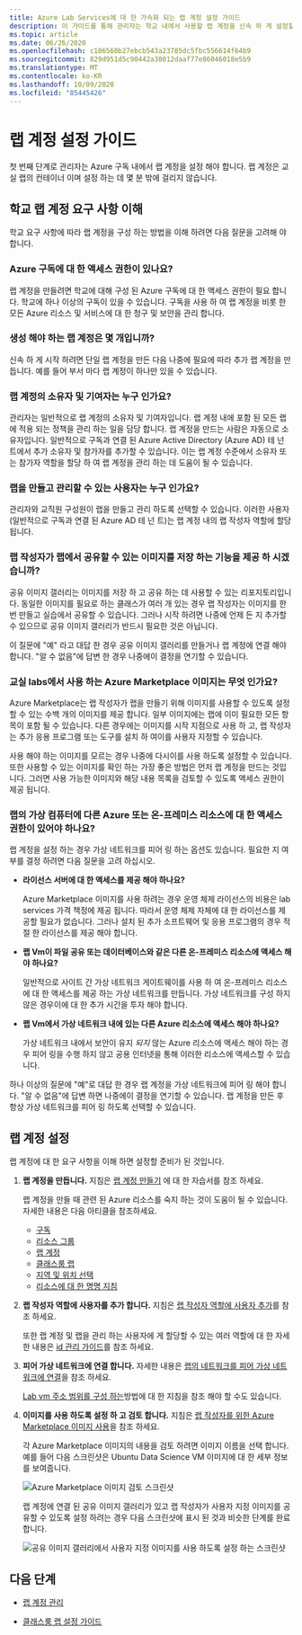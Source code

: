 ```yaml
---
title: Azure Lab Services에 대 한 가속화 되는 랩 계정 설정 가이드
description: 이 가이드를 통해 관리자는 학교 내에서 사용할 랩 계정을 신속 하 게 설정할 수 있습니다.
ms.topic: article
ms.date: 06/26/2020
ms.openlocfilehash: c186560b27ebcb543a23785dc5fbc556614f64b9
ms.sourcegitcommit: 829d951d5c90442a38012daaf77e86046018e5b9
ms.translationtype: MT
ms.contentlocale: ko-KR
ms.lasthandoff: 10/09/2020
ms.locfileid: "85445426"
---
```

# <a name="lab-account-setup-guide"></a>랩 계정 설정 가이드

첫 번째 단계로 관리자는 Azure 구독 내에서 랩 계정을 설정 해야 합니다. 랩 계정은 교실 랩의 컨테이너 이며 설정 하는 데 몇 분 밖에 걸리지 않습니다.

## <a name="understand-your-schools-lab-account-requirements"></a>학교 랩 계정 요구 사항 이해

학교 요구 사항에 따라 랩 계정을 구성 하는 방법을 이해 하려면 다음 질문을 고려해 야 합니다.

### <a name="do-i-have-access-to-an-azure-subscription"></a>Azure 구독에 대 한 액세스 권한이 있나요?

랩 계정을 만들려면 학교에 대해 구성 된 Azure 구독에 대 한 액세스 권한이 필요 합니다. 학교에 하나 이상의 구독이 있을 수 있습니다. 구독을 사용 하 여 랩 계정을 비롯 한 모든 Azure 리소스 및 서비스에 대 한 청구 및 보안을 관리 합니다.

### <a name="how-many-lab-accounts-need-to-be-created"></a>생성 해야 하는 랩 계정은 몇 개입니까?

신속 하 게 시작 하려면 단일 랩 계정을 만든 다음 나중에 필요에 따라 추가 랩 계정을 만듭니다. 예를 들어 부서 마다 랩 계정이 하나만 있을 수 있습니다.

### <a name="who-should-be-owners-and-contributors-of-the-lab-account"></a>랩 계정의 소유자 및 기여자는 누구 인가요?

관리자는 일반적으로 랩 계정의 소유자 및 기여자입니다. 랩 계정 내에 포함 된 모든 랩에 적용 되는 정책을 관리 하는 일을 담당 합니다. 랩 계정을 만드는 사람은 자동으로 소유자입니다. 일반적으로 구독과 연결 된 Azure Active Directory (Azure AD) 테 넌 트에서 추가 소유자 및 참가자를 추가할 수 있습니다. 이는 랩 계정 수준에서 소유자 또는 참가자 역할을 할당 하 여 랩 계정을 관리 하는 데 도움이 될 수 있습니다.

### <a name="who-will-be-allowed-to-create-and-manage-labs"></a>랩을 만들고 관리할 수 있는 사용자는 누구 인가요?

관리자와 교직원 구성원이 랩을 만들고 관리 하도록 선택할 수 있습니다. 이러한 사용자 (일반적으로 구독과 연결 된 Azure AD 테 넌 트)는 랩 계정 내의 랩 작성자 역할에 할당 됩니다.

### <a name="do-you-want-to-give-lab-creators-the-ability-to-save-images-that-can-be-shared-across-labs"></a>랩 작성자가 랩에서 공유할 수 있는 이미지를 저장 하는 기능을 제공 하 시겠습니까?

공유 이미지 갤러리는 이미지를 저장 하 고 공유 하는 데 사용할 수 있는 리포지토리입니다. 동일한 이미지를 필요로 하는 클래스가 여러 개 있는 경우 랩 작성자는 이미지를 한 번 만들고 실습에서 공유할 수 있습니다. 그러나 시작 하려면 나중에 언제 든 지 추가할 수 있으므로 공유 이미지 갤러리가 반드시 필요한 것은 아닙니다.

이 질문에 "예" 라고 대답 한 경우 공유 이미지 갤러리를 만들거나 랩 계정에 연결 해야 합니다. "알 수 없음"에 답변 한 경우 나중에이 결정을 연기할 수 있습니다.

### <a name="which-images-in-azure-marketplace-will-your-classroom-labs-use"></a>교실 labs에서 사용 하는 Azure Marketplace 이미지는 무엇 인가요?

Azure Marketplace는 랩 작성자가 랩을 만들기 위해 이미지를 사용할 수 있도록 설정할 수 있는 수백 개의 이미지를 제공 합니다. 일부 이미지에는 랩에 이미 필요한 모든 항목이 포함 될 수 있습니다. 다른 경우에는 이미지를 시작 지점으로 사용 하 고, 랩 작성자는 추가 응용 프로그램 또는 도구를 설치 하 여이를 사용자 지정할 수 있습니다.

사용 해야 하는 이미지를 모르는 경우 나중에 다시이를 사용 하도록 설정할 수 있습니다. 또한 사용할 수 있는 이미지를 확인 하는 가장 좋은 방법은 먼저 랩 계정을 만드는 것입니다. 그러면 사용 가능한 이미지와 해당 내용 목록을 검토할 수 있도록 액세스 권한이 제공 됩니다.
  
### <a name="do-the-labs-virtual-machines-need-to-have-access-to-other-azure-or-on-premises-resources"></a>랩의 가상 컴퓨터에 다른 Azure 또는 온-프레미스 리소스에 대 한 액세스 권한이 있어야 하나요?

랩 계정을 설정 하는 경우 가상 네트워크를 피어 링 하는 옵션도 있습니다. 필요한 지 여부를 결정 하려면 다음 질문을 고려 하십시오.

- **라이선스 서버에 대 한 액세스를 제공 해야 하나요?**
  
   Azure Marketplace 이미지를 사용 하려는 경우 운영 체제 라이선스의 비용은 lab services 가격 책정에 제공 됩니다. 따라서 운영 체제 자체에 대 한 라이선스를 제공할 필요가 없습니다. 그러나 설치 된 추가 소프트웨어 및 응용 프로그램의 경우 적절 한 라이선스를 제공 해야 합니다.

- **랩 Vm이 파일 공유 또는 데이터베이스와 같은 다른 온-프레미스 리소스에 액세스 해야 하나요?**

   일반적으로 사이트 간 가상 네트워크 게이트웨이를 사용 하 여 온-프레미스 리소스에 대 한 액세스를 제공 하는 가상 네트워크를 만듭니다. 가상 네트워크를 구성 하지 않은 경우이에 대 한 추가 시간을 투자 해야 합니다.

- **랩 Vm에서 가상 네트워크 내에 있는 다른 Azure 리소스에 액세스 해야 하나요?**

   가상 네트워크 내에서 보안이 유지 *되지* 않는 Azure 리소스에 액세스 해야 하는 경우 피어 링을 수행 하지 않고 공용 인터넷을 통해 이러한 리소스에 액세스할 수 있습니다.

하나 이상의 질문에 "예"로 대답 한 경우 랩 계정을 가상 네트워크에 피어 링 해야 합니다. "알 수 없음"에 답변 하면 나중에이 결정을 연기할 수 있습니다. 랩 계정을 만든 후 항상 가상 네트워크를 피어 링 하도록 선택할 수 있습니다.

## <a name="set-up-your-lab-account"></a>랩 계정 설정

랩 계정에 대 한 요구 사항을 이해 하면 설정할 준비가 된 것입니다.

1. **랩 계정을 만듭니다.** 지침은 [랩 계정 만들기](https://docs.microsoft.com/azure/lab-services/classroom-labs/tutorial-setup-lab-account#create-a-lab-account) 에 대 한 자습서를 참조 하세요.

   랩 계정을 만들 때 관련 된 Azure 리소스를 숙지 하는 것이 도움이 될 수 있습니다. 자세한 내용은 다음 아티클을 참조하세요.

   - [구독](https://docs.microsoft.com/azure/lab-services/classroom-labs/administrator-guide#subscription)
   - [리소스 그룹](https://docs.microsoft.com/azure/lab-services/classroom-labs/administrator-guide#resource-group)
   - [랩 계정](https://docs.microsoft.com/azure/lab-services/classroom-labs/administrator-guide#lab-account)
   - [클래스룸 랩](https://docs.microsoft.com/azure/lab-services/classroom-labs/administrator-guide#classroom-lab)
   - [지역 및 위치 선택](https://docs.microsoft.com/azure/lab-services/classroom-labs/administrator-guide#regionslocations)
   - [리소스에 대 한 명명 지침](https://docs.microsoft.com/azure/lab-services/classroom-labs/administrator-guide#naming)

2. **랩 작성자 역할에 사용자를 추가 합니다.** 지침은 [랩 작성자 역할에 사용자 추가](https://docs.microsoft.com/azure/lab-services/classroom-labs/tutorial-setup-lab-account#add-a-user-to-the-lab-creator-role)를 참조 하세요.

   또한 랩 계정 및 랩을 관리 하는 사용자에 게 할당할 수 있는 여러 역할에 대 한 자세한 내용은 [id 관리 가이드](https://docs.microsoft.com/azure/lab-services/classroom-labs/administrator-guide#manage-identity)를 참조 하세요.

3. **피어 가상 네트워크에 연결 합니다.** 자세한 내용은 [랩의 네트워크를 피어 가상 네트워크에 연결](https://docs.microsoft.com/azure/lab-services/classroom-labs/how-to-connect-peer-virtual-network)을 참조 하세요.

   [Lab vm 주소 범위를 구성 하는](https://docs.microsoft.com/azure/lab-services/classroom-labs/how-to-configure-lab-accounts#specify-an-address-range-for-vms-in-the-lab)방법에 대 한 지침을 참조 해야 할 수도 있습니다.

4. **이미지를 사용 하도록 설정 하 고 검토 합니다.** 지침은 [랩 작성자를 위한 Azure Marketplace 이미지 사용](https://docs.microsoft.com/azure/lab-services/classroom-labs/specify-marketplace-images)을 참조 하세요.

   각 Azure Marketplace 이미지의 내용을 검토 하려면 이미지 이름을 선택 합니다. 예를 들어 다음 스크린샷은 Ubuntu Data Science VM 이미지에 대 한 세부 정보를 보여줍니다.

   ![Azure Marketplace 이미지 검토 스크린샷](./media/setup-guide/review-marketplace-images.png)

   랩 계정에 연결 된 공유 이미지 갤러리가 있고 랩 작성자가 사용자 지정 이미지를 공유할 수 있도록 설정 하려는 경우 다음 스크린샷에 표시 된 것과 비슷한 단계를 완료 합니다.

   ![공유 이미지 갤러리에서 사용자 지정 이미지를 사용 하도록 설정 하는 스크린샷](./media/setup-guide/enable-sig-custom-images.png)

## <a name="next-steps"></a>다음 단계

- [랩 계정 관리](how-to-manage-lab-accounts.md)

- [클래스룸 랩 설정 가이드](setup-guide.md)
